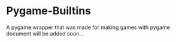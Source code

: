 # Pygame-Builtins

A pygame wrapper that was made for making games with pygame
document will be added soon...
